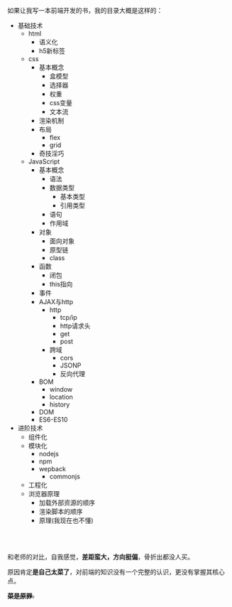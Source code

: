 如果让我写一本前端开发的书，我的目录大概是这样的：

- 基础技术
  - html
    - 语义化
    - h5新标签
  - css
    - 基本概念
      - 盒模型
      - 选择器
      - 权重
      - css变量
      - 文本流
    - 渲染机制
    - 布局
      - flex
      - grid
    - 奇技淫巧
  - JavaScript
    - 基本概念
      - 语法
      - 数据类型
        - 基本类型
        - 引用类型
      - 语句
      - 作用域
    - 对象
      - 面向对象
      - 原型链
      - class
    - 函数
      - 闭包
      - this指向
    - 事件
    - AJAX与http
      - http
        - tcp/ip
        - http请求头
        - get
        - post
      - 跨域
        - cors
        - JSONP
        - 反向代理
    - BOM
      - window
      - location
      - history
    - DOM 
    - ES6-ES10 
- 进阶技术
  - 组件化
  - 模块化
    - nodejs
    - npm
    - wepback
      - commonjs
  - 工程化
  - 浏览器原理
    - 加载外部资源的顺序
    - 渲染脚本的顺序
    - 原理(我现在也不懂)


<br>
<br>

和老师的对比，自我感觉，**差距蛮大，方向挺偏**，骨折出都没人买。

原因肯定**是自己太菜了**，对前端的知识没有一个完整的认识，更没有掌握其核心点。

**~~菜是原罪.~~**
